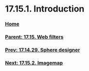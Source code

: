 # 17.15.1. Introduction

### [Home](./00-home.md)
### [Parent: 17.15. Web filters](./17-15-00-web-filters.md)
### [Prev: 17.14.29. Sphere designer](./17-14-29-sphere-designer.md)
### [Next: 17.15.2. Imagemap](./17-15-02-imagemap.md)
